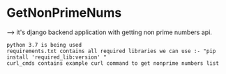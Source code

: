 # GetNonPrimeNums

--> it's django backend application with getting non prime numbers api.

    python 3.7 is being used
    requirements.txt contains all required libraries we can use :- "pip install 'required_lib:version' "
    curl_cmds contains example curl command to get nonprime numbers list
